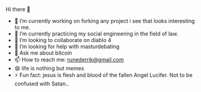Hi there 👋

- 🔭 I’m currently working on forking any project i see that looks interesting to me.
- 🌱 I’m currently practicing my social engineering in the field of law.
- 👯 I’m looking to collaborate on diablo 4
- 🤔 I’m looking for help with masturdebating 
- 💬 Ask me about bitcoin
- 📫 How to reach me: runederrik@gmail.com
- 😄 life is nothing but memes
- ⚡ Fun fact: jesus is flesh and blood of the fallen Angel Lucifer. Not to be confused with Satan..
